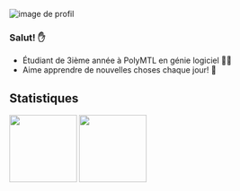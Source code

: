![image de profil](https://i.imgur.com/UFAkhLN.png)
### Salut! ✋

 * Étudiant de 3ième année à PolyMTL en génie logiciel 👨‍🎓
 * Aime apprendre de nouvelles choses chaque jour! 🌱

## Statistiques 

<img height="120" src="https://github-readme-streak-stats.herokuapp.com/?user=Sportek&theme=tokyonight" /> <img height="120" src="https://github-readme-stats.vercel.app/api/top-langs/?username=Sportek&layout=compact&theme=tokyonight"/>
